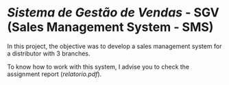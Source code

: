 # *Sistema de Gestão de Vendas* - SGV (Sales Management System - SMS)

In this project, the objective was to develop a sales management system for a distributor with 3 branches.

To know how to work with this system, I advise you to check the assignment report (*relatorio.pdf*).
